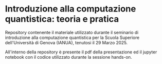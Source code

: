 # Introduzione alla computazione quantistica: teoria e pratica
Repository contenente il materiale utilizzato durante il seminario di introduzione alla computazione quantistica per la Scuola Superiore dell'Università di Genova (IANUA), tenutosi il 29 Marzo 2025.

All'interno della repository è presente il pdf della presentazione ed il jupyter notebook con il codice utilizzato durante la sessione hands-on. 

